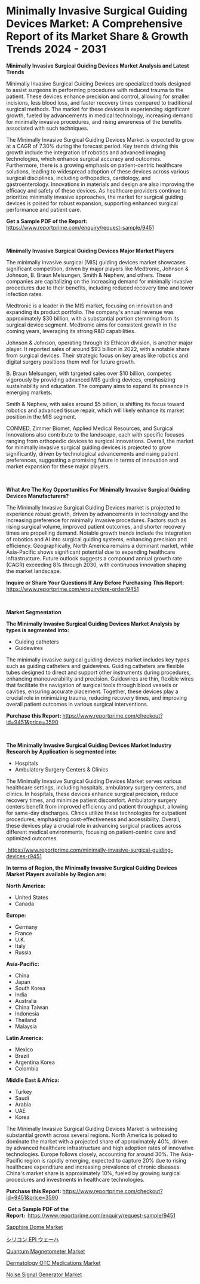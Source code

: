 <p><h1>Minimally Invasive Surgical Guiding Devices Market: A Comprehensive Report of its Market Share & Growth Trends 2024 - 2031</h1></p><p><strong>Minimally Invasive Surgical Guiding Devices Market Analysis and Latest Trends</strong></p>
<p><p>Minimally Invasive Surgical Guiding Devices are specialized tools designed to assist surgeons in performing procedures with reduced trauma to the patient. These devices enhance precision and control, allowing for smaller incisions, less blood loss, and faster recovery times compared to traditional surgical methods. The market for these devices is experiencing significant growth, fueled by advancements in medical technology, increasing demand for minimally invasive procedures, and rising awareness of the benefits associated with such techniques.</p><p>The Minimally Invasive Surgical Guiding Devices Market is expected to grow at a CAGR of 7.30% during the forecast period. Key trends driving this growth include the integration of robotics and advanced imaging technologies, which enhance surgical accuracy and outcomes. Furthermore, there is a growing emphasis on patient-centric healthcare solutions, leading to widespread adoption of these devices across various surgical disciplines, including orthopedics, cardiology, and gastroenterology. Innovations in materials and design are also improving the efficacy and safety of these devices. As healthcare providers continue to prioritize minimally invasive approaches, the market for surgical guiding devices is poised for robust expansion, supporting enhanced surgical performance and patient care.</p></p>
<p><strong>Get a Sample PDF of the Report:&nbsp;</strong> <a href="https://www.reportprime.com/enquiry/request-sample/9451">https://www.reportprime.com/enquiry/request-sample/9451</a></p>
<p>&nbsp;</p>
<p><strong>Minimally Invasive Surgical Guiding Devices Major Market Players</strong></p>
<p><p>The minimally invasive surgical (MIS) guiding devices market showcases significant competition, driven by major players like Medtronic, Johnson & Johnson, B. Braun Melsungen, Smith & Nephew, and others. These companies are capitalizing on the increasing demand for minimally invasive procedures due to their benefits, including reduced recovery time and lower infection rates.</p><p>Medtronic is a leader in the MIS market, focusing on innovation and expanding its product portfolio. The company's annual revenue was approximately $30 billion, with a substantial portion stemming from its surgical device segment. Medtronic aims for consistent growth in the coming years, leveraging its strong R&D capabilities.</p><p>Johnson & Johnson, operating through its Ethicon division, is another major player. It reported sales of around $93 billion in 2022, with a notable share from surgical devices. Their strategic focus on key areas like robotics and digital surgery positions them well for future growth.</p><p>B. Braun Melsungen, with targeted sales over $10 billion, competes vigorously by providing advanced MIS guiding devices, emphasizing sustainability and education. The company aims to expand its presence in emerging markets.</p><p>Smith & Nephew, with sales around $5 billion, is shifting its focus toward robotics and advanced tissue repair, which will likely enhance its market position in the MIS segment.</p><p>CONMED, Zimmer Biomet, Applied Medical Resources, and Surgical Innovations also contribute to the landscape, each with specific focuses ranging from orthopedic devices to surgical innovations. Overall, the market for minimally invasive surgical guiding devices is projected to grow significantly, driven by technological advancements and rising patient preferences, suggesting a promising future in terms of innovation and market expansion for these major players.</p></p>
<p>&nbsp;</p>
<p><strong>What Are The Key Opportunities For Minimally Invasive Surgical Guiding Devices Manufacturers?</strong></p>
<p><p>The Minimally Invasive Surgical Guiding Devices market is projected to experience robust growth, driven by advancements in technology and the increasing preference for minimally invasive procedures. Factors such as rising surgical volume, improved patient outcomes, and shorter recovery times are propelling demand. Notable growth trends include the integration of robotics and AI into surgical guiding systems, enhancing precision and efficiency. Geographically, North America remains a dominant market, while Asia-Pacific shows significant potential due to expanding healthcare infrastructure. Future outlook suggests a compound annual growth rate (CAGR) exceeding 8% through 2030, with continuous innovation shaping the market landscape.</p></p>
<p><strong>Inquire or Share Your Questions If Any Before Purchasing This Report:</strong> <a href="https://www.reportprime.com/enquiry/pre-order/9451">https://www.reportprime.com/enquiry/pre-order/9451</a></p>
<p>&nbsp;</p>
<p><strong>Market Segmentation</strong></p>
<p><strong>The Minimally Invasive Surgical Guiding Devices Market Analysis by types is segmented into:</strong></p>
<p><ul><li>Guiding catheters</li><li>Guidewires</li></ul></p>
<p><p>The minimally invasive surgical guiding devices market includes key types such as guiding catheters and guidewires. Guiding catheters are flexible tubes designed to direct and support other instruments during procedures, enhancing maneuverability and precision. Guidewires are thin, flexible wires that facilitate the navigation of surgical tools through blood vessels or cavities, ensuring accurate placement. Together, these devices play a crucial role in minimizing trauma, reducing recovery times, and improving overall patient outcomes in various surgical interventions.</p></p>
<p><strong>Purchase this Report:&nbsp;</strong><a href="https://www.reportprime.com/checkout?id=9451&price=3590">https://www.reportprime.com/checkout?id=9451&price=3590</a></p>
<p>&nbsp;</p>
<p><strong>The Minimally Invasive Surgical Guiding Devices Market Industry Research by Application is segmented into:</strong></p>
<p><ul><li>Hospitals</li><li>Ambulatory Surgery Centers & Clinics</li></ul></p>
<p><p>The Minimally Invasive Surgical Guiding Devices Market serves various healthcare settings, including hospitals, ambulatory surgery centers, and clinics. In hospitals, these devices enhance surgical precision, reduce recovery times, and minimize patient discomfort. Ambulatory surgery centers benefit from improved efficiency and patient throughput, allowing for same-day discharges. Clinics utilize these technologies for outpatient procedures, emphasizing cost-effectiveness and accessibility. Overall, these devices play a crucial role in advancing surgical practices across different medical environments, focusing on patient-centric care and optimized outcomes.</p></p>
<p><a href="https://www.reportprime.com/minimally-invasive-surgical-guiding-devices-r9451">&nbsp;https://www.reportprime.com/minimally-invasive-surgical-guiding-devices-r9451</a></p>
<p><strong>In terms of Region, the Minimally Invasive Surgical Guiding Devices Market Players available by Region are:</strong></p>
<p>
    <p> <strong> North America: </strong>
        <ul>
            <li>United States</li>
            <li>Canada</li>
        </ul>
        </p> 
    <p> <strong> Europe: </strong>
        <ul>
            <li>Germany</li>
            <li>France</li>
            <li>U.K.</li>
            <li>Italy</li>
            <li>Russia</li>
        </ul>
        </p> 
    <p> <strong> Asia-Pacific: </strong>
        <ul>
            <li>China</li>
            <li>Japan</li>
            <li>South Korea</li>
            <li>India</li>
            <li>Australia</li>
            <li>China Taiwan</li>
            <li>Indonesia</li>
            <li>Thailand</li>
            <li>Malaysia</li>
        </ul>
        </p> 
    <p> <strong> Latin America: </strong>
        <ul>
            <li>Mexico</li>
            <li>Brazil</li>
            <li>Argentina Korea</li>
            <li>Colombia</li>
        </ul>
        </p> 
    <p> <strong> Middle East & Africa: </strong>
        <ul>
            <li>Turkey</li>
            <li>Saudi</li>
            <li>Arabia</li>
            <li>UAE</li>
            <li>Korea</li>
        </ul>
    </p>
    </p>
<p><p>The Minimally Invasive Surgical Guiding Devices Market is witnessing substantial growth across several regions. North America is poised to dominate the market with a projected share of approximately 40%, driven by advanced healthcare infrastructure and high adoption rates of innovative technologies. Europe follows closely, accounting for around 30%. The Asia-Pacific region is rapidly emerging, expected to capture 20% due to rising healthcare expenditure and increasing prevalence of chronic diseases. China's market share is approximately 10%, fueled by growing surgical procedures and investments in healthcare technologies.</p></p>
<p><strong>Purchase this Report: </strong><a href="https://www.reportprime.com/checkout?id=9451&price=3590">https://www.reportprime.com/checkout?id=9451&price=3590</a></p>
<p>&nbsp;<strong>Get a Sample PDF of the Report:&nbsp;&nbsp;</strong><a href="https://www.reportprime.com/enquiry/request-sample/9451">https://www.reportprime.com/enquiry/request-sample/9451</a></p>
<p><strong></strong></p>
<p><p><a href="https://www.linkedin.com/pulse/sapphire-dome-market-share-analysis-growth-trends-forecasts-j6npc?trackingId=XntLdQmDSFW%2BeUPnFMmKPg%3D%3D">Sapphire Dome Market</a></p><p><a href="https://github.com/lababdou/Market-Research-Report-List-6/blob/main/29550056105.md">シリコン EPI ウェーハ</a></p><p><a href="https://www.linkedin.com/pulse/quantum-magnetometer-market-research-report-includes-analysis-7jdyc?trackingId=Z58oGiQTSl%2BOmgiarHhw%2Bg%3D%3D">Quantum Magnetometer Market</a></p><p><a href="https://medium.com/@duron7928/the-dermatology-otc-medications-market-has-witnessed-significant-growth-in-recent-years-and-this-d1983610e98e">Dermatology OTC Medications Market</a></p><p><a href="https://issuu.com/reportprime-2/docs/noise-signal-generator-market-size-_6fcb660b8dd9b7">Noise Signal Generator Market</a></p></p>